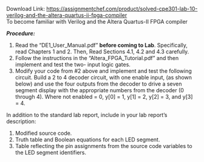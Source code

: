 Download Link: https://assignmentchef.com/product/solved-cpe301-lab-10-verilog-and-the-altera-quartus-ii-fpga-compiler
<br>
To become familiar with Verilog and the Altera Quartus-II FPGA compiler

<strong><em>Procedure:</em></strong>

<ol>

 <li>Read the “DE1_User_Manual.pdf” <strong>before coming to Lab</strong>. Specifically, read Chapters 1 and 2. Then, Read Sections 4.1, 4.2 and 4.3 carefully.</li>

 <li>Follow the instructions in the “Altera_FPGA_Tutorial.pdf” and then implement and test the two- input logic gates.</li>

 <li>Modify your code from #2 above and implement and test the following circuit. Build a 2 to 4 decoder circuit, with one enable input,  (as shown below) and use the four outputs from the decoder to drive a seven segment display with the appropriate numbers from the decoder (0 through 4). Where not enabled = 0, y[0] = 1, y[1] = 2, y[2] = 3, and y[3] = 4.</li>

</ol>

In addition to the standard lab report, include in your lab report’s description:

<ol>

 <li>Modified source code.</li>

 <li>Truth table and Boolean equations for each LED segment.</li>

 <li>Table reflecting the pin assignments from the source code variables to the LED segment identifiers.</li>

</ol>